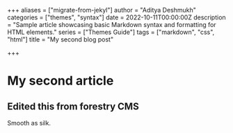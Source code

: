 +++
aliases = ["migrate-from-jekyl"]
author = "Aditya Deshmukh"
categories = ["themes", "syntax"]
date = 2022-10-11T00:00:00Z
description = "Sample article showcasing basic Markdown syntax and formatting for HTML elements."
series = ["Themes Guide"]
tags = ["markdown", "css", "html"]
title = "My second blog post"

+++
# My second article

## Edited this from forestry CMS

Smooth as silk.